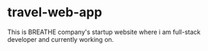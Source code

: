 # travel-web-app
This is BREATHE company's startup website where i am full-stack developer and currently working on. 

